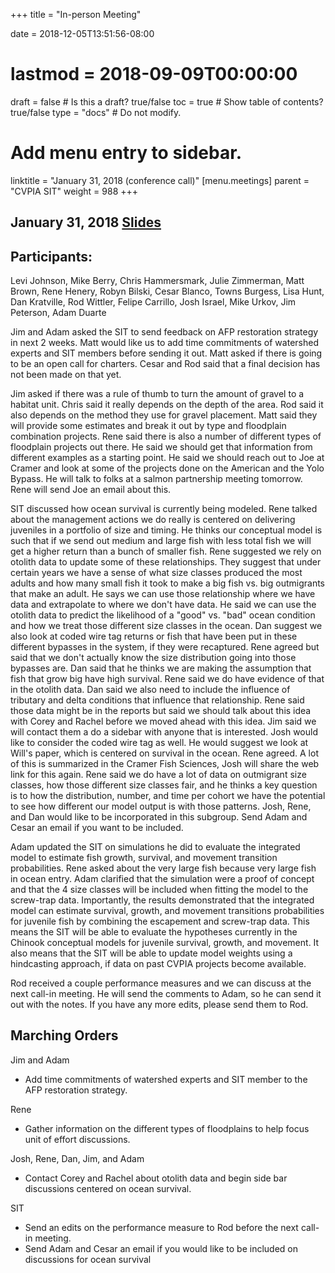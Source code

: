 +++
title = "In-person Meeting"

date = 2018-12-05T13:51:56-08:00
# lastmod = 2018-09-09T00:00:00

draft = false  # Is this a draft? true/false
toc = true  # Show table of contents? true/false
type = "docs"  # Do not modify.

# Add menu entry to sidebar.
linktitle = "January 31, 2018 (conference call)"
[menu.meetings]
  parent = "CVPIA SIT"
  weight = 988
+++

## January 31, 2018 [Slides](https://s3-us-west-2.amazonaws.com/cvpia-meeting-slides/CVPIA+SIT+Jan+31+meeting.pdf)

## Participants:
Levi Johnson, Mike Berry, Chris Hammersmark, Julie Zimmerman, Matt Brown, Rene Henery, Robyn Bilski, Cesar Blanco, Towns Burgess, Lisa Hunt, Dan Kratville, Rod Wittler, Felipe Carrillo, Josh Israel, Mike Urkov, Jim Peterson, Adam Duarte


Jim and Adam asked the SIT to send feedback on AFP restoration strategy in next 2 weeks. Matt would like us to add time commitments of watershed experts and SIT members before sending it out. Matt asked if there is going to be an open call for charters. Cesar and Rod said that a final decision has not been made on that yet.

Jim asked if there was a rule of thumb to turn the amount of gravel to a habitat unit. Chris said it really depends on the depth of the area. Rod said it also depends on the method they use for gravel placement. Matt said they will provide some estimates and break it out by type and floodplain combination projects. Rene said there is also a number of different types of floodplain projects out there. He said we should get that information from different examples as a starting point. He said we should reach out to Joe at Cramer and look at some of the projects done on the American and the Yolo Bypass. He will talk to folks at a salmon partnership meeting tomorrow. Rene will send Joe an email about this.

SIT discussed how ocean survival is currently being modeled. Rene talked about the management actions we do really is centered on delivering juveniles in a portfolio of size and timing. He thinks our conceptual model is such that if we send out medium and large fish with less total fish we will get a higher return than a bunch of smaller fish.  Rene suggested we rely on otolith data to update some of these relationships. They suggest that under certain years we have a sense of what size classes produced the most adults and how many small fish it took to make a big fish vs. big outmigrants that make an adult. He says we can use those relationship where we have data and extrapolate to where we don&#39;t have data. He said we can use the otolith data to predict the likelihood of a &quot;good&quot; vs. &quot;bad&quot; ocean condition and how we treat those different size classes in the ocean. Dan suggest we also look at coded wire tag returns or fish that have been put in these different bypasses in the system, if they were recaptured. Rene agreed but said that we don&#39;t actually know the size distribution going into those bypasses are. Dan said that he thinks we are making the assumption that fish that grow big have high survival. Rene said we do have evidence of that in the otolith data. Dan said we also need to include the influence of tributary and delta conditions that influence that relationship. Rene said those data might be in the reports but said we should talk about this idea with Corey and Rachel before we moved ahead with this idea. Jim said we will contact them a do a sidebar with anyone that is interested. Josh would like to consider the coded wire tag as well. He would suggest we look at Will&#39;s paper, which is centered on survival in the ocean. Rene agreed. A lot of this is summarized in the Cramer Fish Sciences, Josh will share the web link for this again. Rene said we do have a lot of data on outmigrant size classes, how those different size classes fair, and he thinks a key question is to how the distribution, number, and time per cohort we have the potential to see how different our model output is with those patterns. Josh, Rene, and Dan would like to be incorporated in this subgroup. Send Adam and Cesar an email if you want to be included.

Adam updated the SIT on simulations he did to evaluate the integrated model to estimate fish growth, survival, and movement transition probabilities. Rene asked about the very large fish because very large fish in ocean entry. Adam clarified that the simulation were a proof of concept and that the 4 size classes will be included when fitting the model to the screw-trap data. Importantly, the results demonstrated that the integrated model can estimate survival, growth, and movement transitions probabilities for juvenile fish by combining the escapement and screw-trap data. This means the SIT will be able to evaluate the hypotheses currently in the Chinook conceptual models for juvenile survival, growth, and movement. It also means that the SIT will be able to update model weights using a hindcasting approach, if data on past CVPIA projects become available.

Rod received a couple performance measures and we can discuss at the next call-in meeting. He will send the comments to Adam, so he can send it out with the notes. If you have any more edits, please send them to Rod.

## Marching Orders

Jim and Adam

- Add time commitments of watershed experts and SIT member to the AFP restoration strategy.

Rene

- Gather information on the different types of floodplains to help focus unit of effort discussions.

Josh, Rene, Dan, Jim, and Adam

- Contact Corey and Rachel about otolith data and begin side bar discussions centered on ocean survival.

SIT

- Send an edits on the performance measure to Rod before the next call-in meeting.
- Send Adam and Cesar an email if you would like to be included on discussions for ocean survival